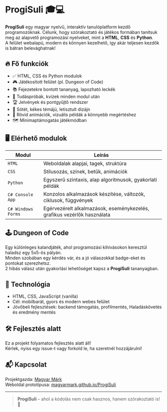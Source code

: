 # ProgiSuli 🎓💻

**ProgiSuli** egy magyar nyelvű, interaktív tanulóplatform kezdő programozóknak. 
Célunk, hogy szórakoztató és játékos formában tanítsuk meg az alapvető programozási nyelveket, mint a **HTML**, **CSS** és **Python**.  
A felület webalapú, modern és könnyen kezelhető, így akár teljesen kezdők is bátran belevághatnak!

## 🔥 Fő funkciók

- ✅ HTML, CSS és Python modulok
- 🎮 Játékosított felület (pl. Dungeon of Code)
- 📚 Fejezetekre bontott tananyag, lapozható leckék
- 🧠 Tudáspróbák, kvízek minden modul után
- 🏆 Jelvények és pontgyűjtő rendszer
- 🌙 Sötét, kékes témájú, letisztult dizájn
- 🎥 Rövid animációk, vizuális példák a könnyebb megértéshez
- 🗺️ Minimaptámogatás játékmódban

## 🖥️ Elérhető modulok

| Modul | Leírás |
|-------|--------|
| `HTML` | Weboldalak alapjai, tagek, struktúra |
| `CSS`  | Stílusozás, színek, betűk, animációk |
| `Python` | Egyszerű szintaxis, alap algoritmusok, gyakorlati példák |
| `C# Console App`     | Konzolos alkalmazások készítése, változók, ciklusok, függvények |
| `C# Windows Forms`   | Egérvezérelt alkalmazások, eseménykezelés, grafikus vezérlők használata |

## 🕹️ Dungeon of Code

Egy különleges kalandjáték, ahol programozási kihívásokon keresztül haladsz egy 5x5-ös pályán.  
Minden szobában egy kérdés vár, és a jó válaszokkal badge-eket és pontokat szerezhetsz.  
2 hibás válasz után gyakorlási lehetőséget kapsz a **ProgiSuli** tananyagban.

## 🧪 Technológia

- HTML, CSS, JavaScript (vanilla)
- Cél: mobilbarát, gyors és modern webes felület
- Jövőbeli fejlesztések: backend támogatás, profilmentés, Haladáskövetés és eredmény mentés


## 🛠️ Fejlesztés alatt

Ez a projekt folyamatos fejlesztés alatt áll!  
Kérlek, nyiss egy issue-t vagy forkold le, ha szeretnél hozzájárulni!

## 📬 Kapcsolat

Projektgazda: [Magyar Márk](https://github.com/MagyarMark)  
Weboldal prototípusa: [magyarmark.github.io/ProgiSuli](https://magyarmark.github.io/ProgiSuli)

---

> **ProgiSuli** – ahol a kódolás nem csak hasznos, hanem szórakoztató is! 🚀
